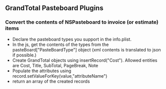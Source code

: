 ## GrandTotal Pasteboard Plugins
### Convert the contents of NSPasteboard to invoice (or estimate) items
 * Declare the pasteboard types you support in the info.plist. 
 * In the js, get the contents of the types from the pasteBoard["PasteBoardType"] object (xml contents is translated to json if possible.)
 * Create GrandTotal objects using insertRecord("Cost"). Allowed entities are Cost, Title, SubTotal, PageBreak, Note
 * Populate the attributes using record.setValueForKey(value,"attributeName")
 * return an array of the created records
 

